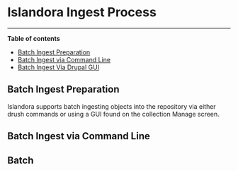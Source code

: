 # Islandora Ingest Process
---

**Table of contents**

* [Batch Ingest Preparation](#batch-ingest-preparation)
* [Batch Ingest via Command Line](#batch-ingest-via-command-line)
* [Batch Ingest Via Drupal GUI](#batch-ingest-via-drupal-gui)

## Batch Ingest Preparation

Islandora supports batch ingesting objects into the repository via either drush commands or using a GUI found on the collection Manage screen.




## Batch Ingest via Command Line






## Batch
